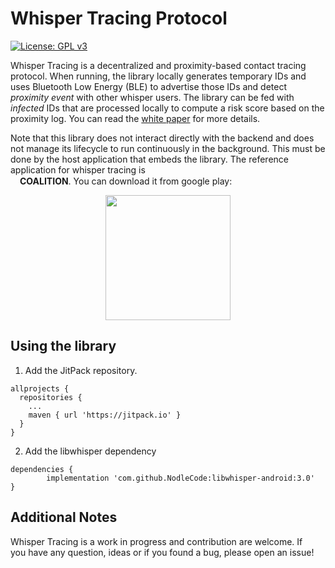 # Whisper Tracing Protocol
[![License: GPL v3](https://img.shields.io/badge/License-GPLv3-blue.svg)](LICENSE.txt)

Whisper Tracing is a decentralized and proximity-based contact tracing
protocol. When running, the library locally generates temporary IDs and
uses Bluetooth Low Energy (BLE) to advertise those IDs and detect
*proximity event* with other whisper users. The library can be fed
with *infected* IDs that are processed locally to compute a risk
score based on the proximity log. You can read the
[white paper](https://docsend.com/view/nis3dac) for more details.

Note that this library does not interact directly with
the backend and does not manage its lifecycle to run continuously
in the background. This must be done by the host application that embeds
the library. The reference application for whisper tracing is  
<img src="https://uploads-ssl.webflow.com/5e835869a55982d3145edfec/5e835aaaa559827e0a5eeae4_ios_icon-32x32px.png" width="15">**COALITION**. You can download it from google play:

<p align="center">
    <a href="https://play.google.com/store/apps/details?id=world.coalition.app">
        <img src="https://cdn.rawgit.com/steverichey/google-play-badge-svg/master/img/en_get.svg" width="200">
    </a>
</p>

## Using the library

1. Add the JitPack repository.
```
allprojects {
  repositories {
    ...
    maven { url 'https://jitpack.io' }
  }
}
```

2. Add the libwhisper dependency
```
dependencies {
        implementation 'com.github.NodleCode:libwhisper-android:3.0'
}
```

## Additional Notes

Whisper Tracing is a work in progress and contribution are welcome. If  
you have any question, ideas or if you found a bug, please open an issue!

